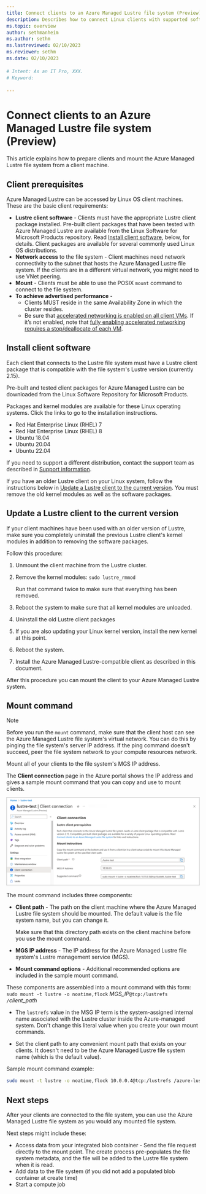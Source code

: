 ```yaml
---
title: Connect clients to an Azure Managed Lustre file system (Preview)
description: Describes how to connect Linux clients with supported software versions to an Azure Managed Lustre file system.
ms.topic: overview
author: sethmanheim
ms.author: sethm 
ms.lastreviewed: 02/10/2023
ms.reviewer: sethm
ms.date: 02/10/2023

# Intent: As an IT Pro, XXX.
# Keyword: 

---
```


# Connect clients to an Azure Managed Lustre file system (Preview)

<!--STATUS: Ported as is from private preview content. Titles only updated. Individual installation instructions per client OS will not be included; update links to direct them to download sites.-->

This article explains how to prepare clients and mount the Azure Managed Lustre file system from a client machine.

## Client prerequisites

Azure Managed Lustre can be accessed by Linux OS client machines. These are the basic client requirements:

- **Lustre client software** - Clients must have the appropriate Lustre client package installed.
  Pre-built client packages that have been tested with Azure Managed Lustre are available from the Linux Software for Microsoft Products repository. Read [Install client software](#install-client-software), below, for details.
  Client packages are available for several commonly used Linux OS distributions.
- **Network access** to the file system - Client machines need network connectivity to the subnet that hosts the Azure Managed Lustre file system. If the clients are in a different virtual network, you might need to use VNet peering.
- **Mount** - Clients must be able to use the POSIX `mount` command to connect to the file system.
- **To achieve advertised performance** - 
  - Clients MUST reside in the same Availability Zone in which the cluster resides. 
  - Be sure that [accelerated networking is enabled on all client VMs](/azure/virtual-network/create-vm-accelerated-networking-cli#confirm-that-accelerated-networking-is-enabled). If it’s not enabled, note that [fully enabling accelerated networking requires a stop/deallocate of each VM](/azure/virtual-network/accelerated-networking-overview#enabling-accelerated-networking-on-a-running-vm).

## Install client software

Each client that connects to the Lustre file system must have a Lustre client package that is compatible with the file system's Lustre version (currently 2.15).

Pre-built and tested client packages for Azure Managed Lustre can be downloaded from the Linux Software Repository for Microsoft Products.

Packages and kernel modules are available for these Linux operating systems. Click the links to go to the installation instructions.

<!-- - [AlmaLinux 8](client-rhel8.md) - NOT SUPPORTED in public preview
- [CentOS Linux 7](client-rhel7.md) - NOT SUPPORTED in public preview
- [CentOS Linux 8](client-rhel8.md) - NOT SUPPORTED in public preview-->
- Red Hat Enterprise Linux (RHEL) 7
- Red Hat Enterprise Linux (RHEL) 8
- Ubuntu 18.04
- Ubuntu 20.04
- Ubuntu 22.04

<!--Add links to download sites for supported client software versions.-->

If you need to support a different distribution, contact the support team as described in [Support information](preview-support.md).

<!-- There are two main steps:

1. Install Lustre client software on each client
1. Use the `mount` command to make the Azure Managed Lustre file system available on the client -->

If you have an older Lustre client on your Linux system, follow the instructions below in [Update a Lustre client to the current version](#update-a-lustre-client-to-the-current-version). You must remove the old kernel modules as well as the software packages.

## Update a Lustre client to the current version

If your client machines have been used with an older version of Lustre, make sure you completely uninstall the previous Lustre client's kernel modules in addition to removing the software packages.

Follow this procedure:

1. Unmount the client machine from the Lustre cluster.
1. Remove the kernel modules:
   ``sudo lustre_rmmod``

   Run that command twice to make sure that everything has been removed.
1. Reboot the system to make sure that all kernel modules are unloaded. <!-- not sure this is in the correct place -->
1. Uninstall the old Lustre client packages
1. If you are also updating your Linux kernel version, install the new kernel at this point.
1. Reboot the system. <!-- This step is not strictly necessary, but testing has shown that it can prevent a wide variety of problems, including some problems that are difficult to diagnose. -->
1. Install the Azure Managed Lustre-compatible client as described in this document.

After this procedure you can mount the client to your Azure Managed Lustre system.

## Mount command

> [!NOTE]
> Before you run the `mount` command, make sure that the client host can see the Azure Managed Lustre file system's virtual network. You can do this by pinging the file system's server IP address. If the ping command doesn't succeed, peer the file system network to your compute resources network.

Mount all of your clients to the file system's MGS IP address.

The **Client connection** page in the Azure portal shows the IP address and gives a sample mount command that you can copy and use to mount clients.

![Screenshot of Client Connection page in the portal, showing the fields to fill in client path and MGS IP, and the copyable mount command populated with those values.](media/connect-clients/client-connection.png)

The mount command includes three components:

- **Client path** - The path on the client machine where the Azure Managed Lustre file system should be mounted. The default value is the file system name, but you can change it.

  Make sure that this directory path exists on the client machine before you use the mount command.

- **MGS IP address** - The IP address for the Azure Managed Lustre file system's Lustre management service (MGS).

- **Mount command options** - Additional recommended options are included in the sample mount command.

These components are assembled into a mount command with this form: <br />
`sudo mount -t lustre -o noatime,flock` *MGS_IP*`@tcp:/lustrefs /`*client_path*

- The `lustrefs` value in the MSG IP term is the system-assigned internal name associated with the Lustre cluster inside the Azure-managed system. Don't change this literal value when you create your own mount commands.

- Set the client path to any convenient mount path that exists on your clients. It doesn't need to be the Azure Managed Lustre file system name (which is the default value).

Sample mount command example:

```bash
sudo mount -t lustre -o noatime,flock 10.0.0.4@tcp:/lustrefs /azure-lustre-mount
```

## Next steps

After your clients are connected to the file system, you can use the Azure Managed Lustre file system as you would any mounted file system.

Next steps might include these:

- Access data from your integrated blob container - Send the file request directly to the mount point. The create process pre-populates the file system metadata, and the file will be added to the Lustre file system when it is read.
- Add data to the file system (if you did not add a populated blob container at create time)
- Start a compute job
